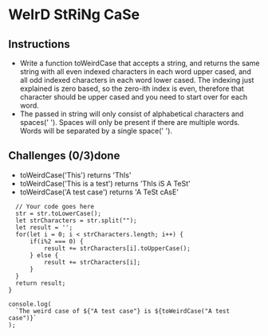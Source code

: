 # WeIrD StRiNg CaSe

## Instructions
- Write a function toWeirdCase that accepts a string, and returns the same string with all even indexed characters in each word upper cased, and all odd indexed characters in each word lower cased. The indexing just explained is zero based, so the zero-ith index is even, therefore that character should be upper cased and you need to start over for each word.
- The passed in string will only consist of alphabetical characters and spaces(' '). Spaces will only be present if there are multiple words. Words will be separated by a single space(' ').

## Challenges (0/3)done
- toWeirdCase('This') returns 'ThIs'
- toWeirdCase('This is a test') returns 'ThIs iS A TeSt'
- toWeirdCase('A test case') returns 'A TeSt cAsE'

```function toWeirdCase(str) {
  // Your code goes here
  str = str.toLowerCase();
  let strCharacters = str.split("");
  let result = '';
  for(let i = 0; i < strCharacters.length; i++) {
      if(i%2 === 0) {
          result += strCharacters[i].toUpperCase();
      } else {
          result += strCharacters[i];
      }
  }
  return result;
}

console.log(
  `The weird case of ${"A test case"} is ${toWeirdCase("A test case")}`
);

 ```
